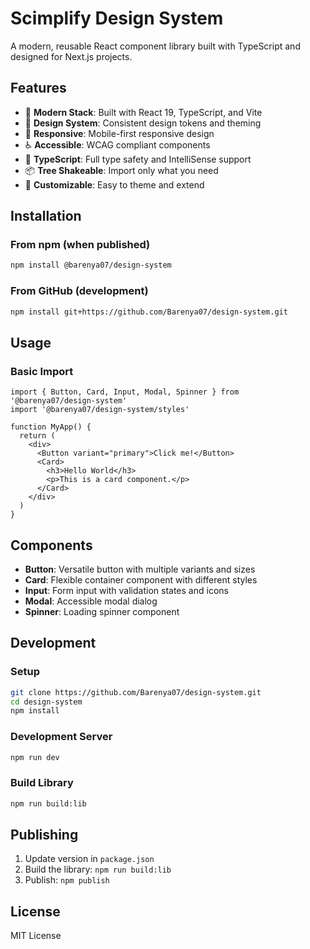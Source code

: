 # Scimplify Design System

A modern, reusable React component library built with TypeScript and designed for Next.js projects.

## Features

- 🚀 **Modern Stack**: Built with React 19, TypeScript, and Vite
- 🎨 **Design System**: Consistent design tokens and theming
- 📱 **Responsive**: Mobile-first responsive design
- ♿ **Accessible**: WCAG compliant components
- 🎯 **TypeScript**: Full type safety and IntelliSense support
- 📦 **Tree Shakeable**: Import only what you need
- 🔧 **Customizable**: Easy to theme and extend

## Installation

### From npm (when published)
```bash
npm install @barenya07/design-system
```

### From GitHub (development)
```bash
npm install git+https://github.com/Barenya07/design-system.git
```

## Usage

### Basic Import
```tsx
import { Button, Card, Input, Modal, Spinner } from '@barenya07/design-system'
import '@barenya07/design-system/styles'

function MyApp() {
  return (
    <div>
      <Button variant="primary">Click me!</Button>
      <Card>
        <h3>Hello World</h3>
        <p>This is a card component.</p>
      </Card>
    </div>
  )
}
```

## Components

- **Button**: Versatile button with multiple variants and sizes
- **Card**: Flexible container component with different styles
- **Input**: Form input with validation states and icons
- **Modal**: Accessible modal dialog
- **Spinner**: Loading spinner component

## Development

### Setup
```bash
git clone https://github.com/Barenya07/design-system.git
cd design-system
npm install
```

### Development Server
```bash
npm run dev
```

### Build Library
```bash
npm run build:lib
```

## Publishing

1. Update version in `package.json`
2. Build the library: `npm run build:lib`
3. Publish: `npm publish`

## License

MIT License
